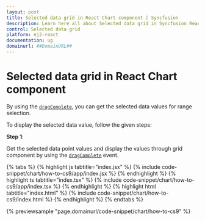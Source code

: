 ```yaml
---
layout: post
title: Selected data grid in React Chart component | Syncfusion
description: Learn here all about Selected data grid in Syncfusion React Chart component of Syncfusion Essential JS 2 and more.
control: Selected data grid 
platform: ej2-react
documentation: ug
domainurl: ##DomainURL##
---
```


# Selected data grid in React Chart component

By using the [`dragComplete`](https://ej2.syncfusion.com/react/documentation/api/chart/chartModel/#dragcomplete), you can get the selected data values for range selection.

To display the selected data value, follow the given steps:

**Step 1**:

Get the selected data point values and display the values through grid component by using the [`dragComplete`](https://ej2.syncfusion.com/react/documentation/api/chart/chartModel/#dragcomplete) event.

{% tabs %}
{% highlight js tabtitle="index.jsx" %}
{% include code-snippet/chart/how-to-cs9/app/index.jsx %}
{% endhighlight %}
{% highlight ts tabtitle="index.tsx" %}
{% include code-snippet/chart/how-to-cs9/app/index.tsx %}
{% endhighlight %}
{% highlight html tabtitle="index.html" %}
{% include code-snippet/chart/how-to-cs9/index.html %}
{% endhighlight %}
{% endtabs %}
        
{% previewsample "page.domainurl/code-snippet/chart/how-to-cs9" %}